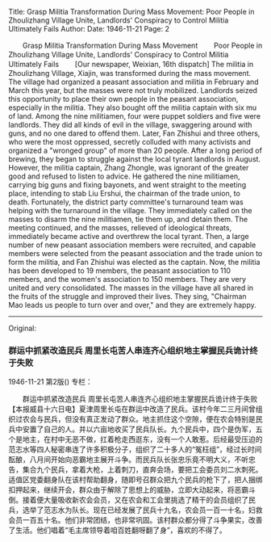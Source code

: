 Title: Grasp Militia Transformation During Mass Movement: Poor People in Zhoulizhang Village Unite, Landlords' Conspiracy to Control Militia Ultimately Fails
Author:
Date: 1946-11-21
Page: 2

　　Grasp Militia Transformation During Mass Movement
　　Poor People in Zhoulizhang Village Unite, Landlords' Conspiracy to Control Militia Ultimately Fails
　　[Our newspaper, Weixian, 16th dispatch] The militia in Zhoulizhang Village, Xiajin, was transformed during the mass movement. The village had organized a peasant association and militia in February and March this year, but the masses were not truly mobilized. Landlords seized this opportunity to place their own people in the peasant association, especially in the militia. They also bought off the militia captain with six mu of land. Among the nine militiamen, four were puppet soldiers and five were landlords. They did all kinds of evil in the village, swaggering around with guns, and no one dared to offend them. Later, Fan Zhishui and three others, who were the most oppressed, secretly colluded with many activists and organized a "wronged group" of more than 20 people. After a long period of brewing, they began to struggle against the local tyrant landlords in August. However, the militia captain, Zhang Zhongle, was ignorant of the greater good and refused to listen to advice. He gathered the nine militiamen, carrying big guns and fixing bayonets, and went straight to the meeting place, intending to stab Liu Ershui, the chairman of the trade union, to death. Fortunately, the district party committee's turnaround team was helping with the turnaround in the village. They immediately called on the masses to disarm the nine militiamen, tie them up, and detain them. The meeting continued, and the masses, relieved of ideological threats, immediately became active and overthrew the local tyrant. Then, a large number of new peasant association members were recruited, and capable members were selected from the peasant association and the trade union to form the militia, and Fan Zhishui was elected as the captain. Now, the militia has been developed to 19 members, the peasant association to 110 members, and the women's association to 150 members. They are very united and very consolidated. The masses in the village have all shared in the fruits of the struggle and improved their lives. They sing, "Chairman Mao leads us people to turn over and over," and they are extremely happy.



<hr /> 

Original: 


### 群运中抓紧改造民兵  周里长屯苦人串连齐心组织地主掌握民兵诡计终于失败

1946-11-21
第2版()
专栏：

　　群运中抓紧改造民兵
    周里长屯苦人串连齐心组织地主掌握民兵诡计终于失败
    【本报威县十六日电】夏津周里长屯在群运中改造了民兵。该村今年二三月间曾组织过农会与民兵，但没有真正发动了群众。地主抓住这个空隙，便在农会特别是民兵中安置了自己的人。并以六亩地收买了民兵队长。九个民兵中，四个是伪军，五个是地主，在村中无恶不做，扛着枪走西逛东，没有一个人敢惹。后经最受压迫的范志水等四人秘密串连了许多积极分子，组织了二十多人的“冤枉组”，经过长时间酝酿，八月间开始向恶霸地主展开斗争。而民兵队长张忠乐竟不明大义，不听忠告，集合九个民兵，拿着大枪，上着刺刀，直奔会场，要把工会委员刘二水刺死。适值区党委翻身队在该村帮助翻身，随即号召群众把九个民兵的枪下了，把人捆绑扣押起来，继续开会，群众由于解除了思想上的威胁，立即大动起来，将恶霸斗倒。接着便大量吸收新农会会员，又在农会和工会里挑选了精干的会员组织了民兵，选举了范志水为队长。现在已经发展了民兵十九名，农会员一百一十名，妇救会员一百五十名。他们非常团结，也非常巩固。该村群众都分得了斗争果实，改善了生活。他们唱着“毛主席领导着咱百姓翻呀翻了身”，喜欢的不得了。
